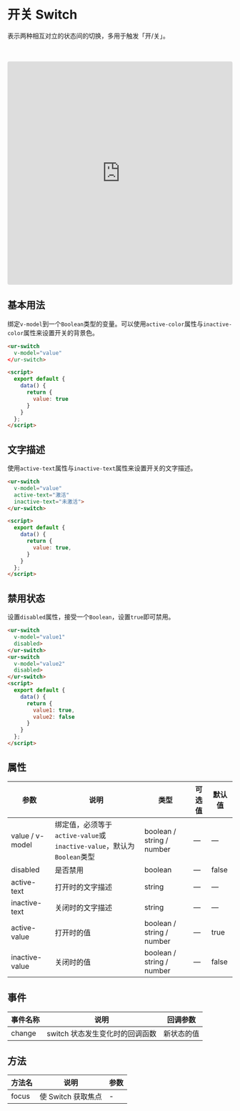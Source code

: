 <script setup>
  import SwitchDemo from '../../src/components/switch.vue';
</script>
# 开关 Switch

表示两种相互对立的状态间的切换，多用于触发「开/关」。

<SwitchDemo />
<br />
<br />

<iframe src="https://codesandbox.io/embed/switch-1w3y9?fontsize=14&hidenavigation=1&module=%2Fsrc%2Fcomponents%2Fswitch.vue&theme=dark"
     style="width:100%; height:500px; border:0; border-radius: 4px; overflow:hidden;"
     title="switch"
     allow="accelerometer; ambient-light-sensor; camera; encrypted-media; geolocation; gyroscope; hid; microphone; midi; payment; usb; vr; xr-spatial-tracking"
     sandbox="allow-forms allow-modals allow-popups allow-presentation allow-same-origin allow-scripts"
   ></iframe>

## 基本用法

绑定`v-model`到一个`Boolean`类型的变量。可以使用`active-color`属性与`inactive-color`属性来设置开关的背景色。

```html
<ur-switch
  v-model="value"
</ur-switch>

<script>
  export default {
    data() {
      return {
        value: true
      }
    }
  };
</script>
```

## 文字描述

使用`active-text`属性与`inactive-text`属性来设置开关的文字描述。

```html
<ur-switch
  v-model="value"
  active-text="激活"
  inactive-text="未激活">
</ur-switch>

<script>
  export default {
    data() {
      return {
        value: true,
      }
    }
  };
</script>
```


## 禁用状态

设置`disabled`属性，接受一个`Boolean`，设置`true`即可禁用。


```html
<ur-switch
  v-model="value1"
  disabled>
</ur-switch>
<ur-switch
  v-model="value2"
  disabled>
</ur-switch>
<script>
  export default {
    data() {
      return {
        value1: true,
        value2: false
      }
    }
  };
</script>
```

## 属性

| 参数      | 说明    | 类型      | 可选值       | 默认值   |
|---------- |-------- |---------- |-------------  |-------- |
| value / v-model | 绑定值，必须等于`active-value`或`inactive-value`，默认为`Boolean`类型 | boolean / string / number | — | — |
| disabled  | 是否禁用    | boolean   | — | false   |
| active-text  | 打开时的文字描述                                             | string   | — | — |
| inactive-text  | 关闭时的文字描述    | string   | — | — |
| active-value  | 打开时的值                                                   | boolean / string / number | — | true |
| inactive-value  | 关闭时的值                                                   | boolean / string / number | — | false |

## 事件
| 事件名称      | 说明    | 回调参数      |
|---------- |-------- |---------- |
| change  | switch 状态发生变化时的回调函数    | 新状态的值 |

## 方法
| 方法名 | 说明 | 参数 |
| ---- | ---- | ---- |
| focus | 使 Switch 获取焦点 | - |